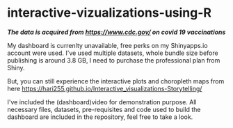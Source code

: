 # interactive-vizualizations-using-R

***The data is acquired from https://www.cdc.gov/ on covid 19 vaccinations***

My dashboard is currenlty unavailable, free perks on my Shinyapps.io account were used. I've used multiple datasets, whole bundle size before publishing is around 3.8 GB, I need to purchase the professional plan from Shiny.

But, you can still experience the interactive plots and choropleth maps from here  https://hari255.github.io/Interactive_visualizations-Storytelling/

I've included the (dashboard)video for demonstration purpose. All necessary files, datasets, pre-requisites and code used to build the dashboard are included in the repository, feel free to take a look.



